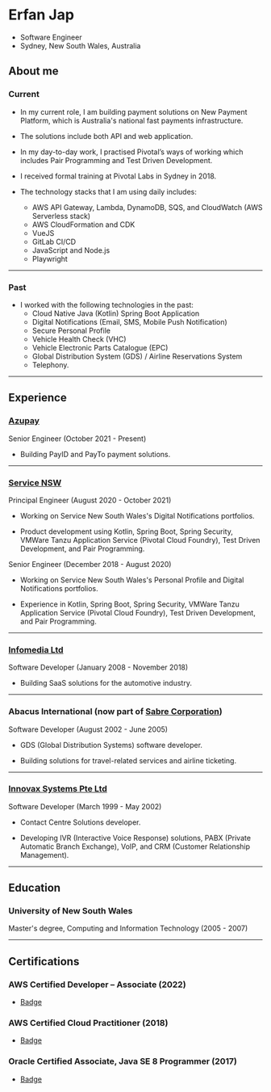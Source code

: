 # Erfan Jap

- Software Engineer
- Sydney, New South Wales, Australia

## About me

### Current

- In my current role, I am building payment solutions on New Payment Platform, which is Australia's national fast payments infrastructure.

- The solutions include both API and web application.

- In my day-to-day work, I practised Pivotal’s ways of working which includes Pair Programming and Test Driven Development.

- I received formal training at Pivotal Labs in Sydney in 2018.

- The technology stacks that I am using daily includes:
  - AWS API Gateway, Lambda, DynamoDB, SQS, and CloudWatch (AWS Serverless stack)
  - AWS CloudFormation and CDK
  - VueJS
  - GitLab CI/CD
  - JavaScript and Node.js
  - Playwright

---

### Past

- I worked with the following technologies in the past: 
  - Cloud Native Java (Kotlin) Spring Boot Application
  - Digital Notifications (Email, SMS, Mobile Push Notification)
  - Secure Personal Profile
  - Vehicle Health Check (VHC)
  - Vehicle Electronic Parts Catalogue (EPC)
  - Global Distribution System (GDS) / Airline Reservations System
  - Telephony.

---

## Experience

### [Azupay](https://azupay.com.au)

Senior Engineer (October 2021 - Present)

- Building PayID and PayTo payment solutions.

---

### [Service NSW](https://service.nsw.gov.au)

Principal Engineer (August 2020 - October 2021)

- Working on Service New South Wales's Digital Notifications portfolios.

- Product development using Kotlin, Spring Boot, Spring Security, VMWare Tanzu Application Service (Pivotal Cloud Foundry), Test Driven Development, and Pair Programming.

Senior Engineer (December 2018 - August 2020)

- Working on Service New South Wales's Personal Profile and Digital Notifications portfolios.

- Experience in Kotlin, Spring Boot, Spring Security, VMWare Tanzu Application Service (Pivotal Cloud Foundry), Test Driven Development, and Pair Programming.

---

### [Infomedia Ltd](https://infomedia.com.au)

Software Developer (January 2008 - November 2018)

- Building SaaS solutions for the automotive industry.

---

### Abacus International (now part of [Sabre Corporation](https://sabre.com))

Software Developer (August 2002 - June 2005)

- GDS (Global Distribution Systems) software developer.

- Building solutions for travel-related services and airline ticketing.

---

### [Innovax Systems Pte Ltd](https://innovax.systems)

Software Developer (March 1999 - May 2002)

- Contact Centre Solutions developer. 

- Developing IVR (Interactive Voice Response) solutions, PABX (Private Automatic Branch Exchange), VoIP, and CRM (Customer Relationship Management).

---

## Education

### University of New South Wales

Master's degree, Computing and Information Technology (2005 - 2007)

---

## Certifications

### AWS Certified Developer – Associate (2022)

- [Badge](https://www.credly.com/badges/f8223cd3-0012-44ab-83c6-d7283c5685e0)

### AWS Certified Cloud Practitioner (2018)

- [Badge](https://www.credly.com/badges/68b2c0f1-d277-405c-b36d-29631219aab5)

### Oracle Certified Associate, Java SE 8 Programmer (2017)

- [Badge](https://www.credly.com/badges/f6a859ee-1974-40fa-b03f-0065332eaa77)
